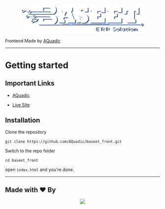 <p align="center"><a href="https://aquadic.github.io/baseet_front" target="_blank"><img src="./images/daseet.svg" width="400"></a></p>

Frontend Made by [AQuadic](https://aquadic.com)

----------

# Getting started

## Important Links

- [AQuadic](https://aquadic.com)

- [Live Site](https://aquadic.github.io/baseet_front)

## Installation

Clone the repository

    git clone https://github.com/AQuadic/baseet_front.git

Switch to the repo folder

    cd baseet_front

open `index.html` and you're done.

----------

## Made with ♥ By

<p align="center"><a href="https://AQuadic.com" target="_blank"><img src="https://AQuadic.com/img/logo.svg" width="200"></a></p>

